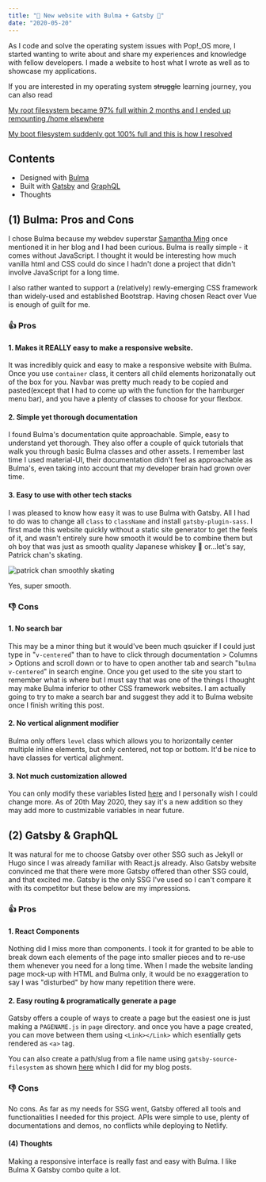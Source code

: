 ```yaml
---
title: "🎉 New website with Bulma + Gatsby 🎉"
date: "2020-05-20"
---
```

As I code and solve the operating system issues with Pop!_OS more, I started wanting to write about and share my experiences and knowledge with fellow developers. I made a website to host what I wrote as well as to showcase my applications.

If you are interested in my operating system <del>struggle</del> learning journey, you can also read

[My root filesystem became 97% full within 2 months and I ended up remounting /home elsewhere]()

[My boot filesystem suddenly got 100% full and this is how I resolved]()



## Contents
+ Designed with [Bulma](https://bulma.io/)
+ Built with [Gatsby](https://www.gatsbyjs.org/) and [GraphQL](https://graphql.org/)
+ Thoughts

## (1) Bulma: Pros and Cons
I chose Bulma because my webdev superstar [Samantha Ming](https://www.samanthaming.com/) once mentioned it in her blog and I had been curious. Bulma is really simple - it comes without JavaScript. I thought it would be interesting how much vanilla html and CSS could do since I hadn't done a project that didn't involve JavaScript for a long time.

I also rather wanted to support a (relatively) rewly-emerging CSS framework than widely-used and established Bootstrap. Having chosen React over Vue is enough of guilt for me.


### 👍 Pros 
#### 1. Makes it REALLY easy to make a responsive website.
It was incredibly quick and easy to make a responsive website with Bulma. Once you use ```container``` class, it centers all child elements horizonatally out of the box for you. Navbar was pretty much ready to be copied and pasted(except that I had to come up with the function for the hamburger menu bar), and you have a plenty of classes to choose for your flexbox. 

#### 2. Simple yet thorough documentation
I found Bulma's documentation quite approachable. Simple, easy to understand yet thorough. They also offer a couple of quick tutorials that walk you through basic Bulma classes and other assets. I remember last time I used material-UI, their documentation didn't feel as approachable as Bulma's, even taking into account that my developer brain had grown over time.

#### 3. Easy to use with other tech stacks
I was pleased to know how easy it was to use Bulma with Gatsby. All I had to do was to change all ```class``` to ```className``` and install ```gatsby-plugin-sass```. I first made this website quickly without a static site generator to get the feels of it, and wasn't entirely sure how smooth it would be to combine them but oh boy that was just as smooth quality Japanese whiskey 🥃 or...let's say, Patrick chan's skating.

<img src="https://thumbs.gfycat.com/UglySpiffyCrab-size_restricted.gif" alt="patrick chan smoothly skating">

Yes, super smooth.

### 👎 Cons
#### 1. No search bar
This may be a minor thing but it would've been much qsuicker if I could just type in "```v-centered```" than to have to click through documentation > Columns > Options and scroll down or to have to open another tab and search "```bulma v-centered```" in search engine. Once you get used to the site you start to remember what is where but I must say that was one of the things I thought may make Bulma inferior to other CSS framework websites. I am actually going to try to make a search bar and suggest they add it to Bulma website once I finish writing this post.

#### 2. No vertical alignment modifier
Bulma only offers ```level``` class which allows you to horizontally center multiple inline elements, but only centered, not top or bottom. It'd be nice to have classes for vertical alighment.

#### 3. Not much customization allowed
You can only modify these variables listed [here](https://bulma.io/documentation/customize/variables/) and I personally wish I could change more. As of 20th May 2020, they say it's a new addition so they may add more to custmizable variables in near future.


## (2) Gatsby & GraphQL
It was natural for me to choose Gatsby over other SSG such as Jekyll or Hugo since I was already familiar with React.js already. Also Gatsby website convinced me that there were more Gatsby offered than other SSG could, and that excited me. Gatsby is the only SSG I've used so I can't compare it with its competitor but these below are my impressions.

### 👍 Pros 
#### 1. React Components
Nothing did I miss more than components. I took it for granted to be able to break down each elements of the page into smaller pieces and to re-use them whenever you need for a long time. When I made the website landing page mock-up with HTML and Bulma only, it would be no exaggeration to say I was "disturbed" by how many repetition there were. 

#### 2. Easy routing & programatically generate a page
Gatsby offers a couple of ways to create a page but the easiest one is just making a ```PAGENAME.js``` in ```page``` directory. and once you have a page created, you can move between them using ```<Link></Link>``` which esentially gets rendered as ```<a>``` tag.

You can also create a path/slug from a file name using ```gatsby-source-filesystem``` as shown [here](https://www.gatsbyjs.org/docs/mdx/programmatically-creating-pages/) which I did for my blog posts.

### 👎 Cons
No cons. As far as my needs for SSG went, Gatsby offered all tools and functionalities I needed for this project. APIs were simple to use, plenty of documentations and demos, no conflicts while deploying to Netlify.

#### (4) Thoughts
Making a responsive interface is really fast and easy with Bulma. I like Bulma X Gatsby combo quite a lot.